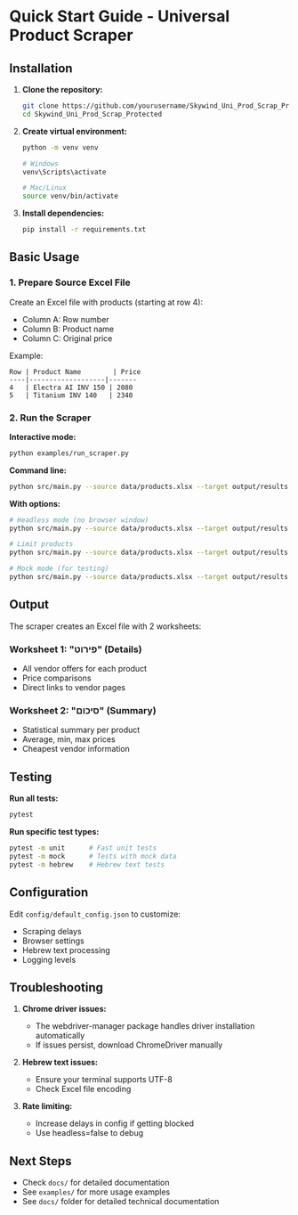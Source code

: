 # Quick Start Guide - Universal Product Scraper

## Installation

1. **Clone the repository:**
   ```bash
   git clone https://github.com/yourusername/Skywind_Uni_Prod_Scrap_Protected.git
   cd Skywind_Uni_Prod_Scrap_Protected
   ```

2. **Create virtual environment:**
   ```bash
   python -m venv venv
   
   # Windows
   venv\Scripts\activate
   
   # Mac/Linux
   source venv/bin/activate
   ```

3. **Install dependencies:**
   ```bash
   pip install -r requirements.txt
   ```

## Basic Usage

### 1. Prepare Source Excel File

Create an Excel file with products (starting at row 4):
- Column A: Row number
- Column B: Product name
- Column C: Original price

Example:
```
Row | Product Name        | Price
----|-------------------|-------
4   | Electra AI INV 150 | 2080
5   | Titanium INV 140   | 2340
```

### 2. Run the Scraper

**Interactive mode:**
```bash
python examples/run_scraper.py
```

**Command line:**
```bash
python src/main.py --source data/products.xlsx --target output/results.xlsx
```

**With options:**
```bash
# Headless mode (no browser window)
python src/main.py --source data/products.xlsx --target output/results.xlsx --headless

# Limit products
python src/main.py --source data/products.xlsx --target output/results.xlsx --limit 5

# Mock mode (for testing)
python src/main.py --source data/products.xlsx --target output/results.xlsx --mock-mode
```

## Output

The scraper creates an Excel file with 2 worksheets:

### Worksheet 1: "פירוט" (Details)
- All vendor offers for each product
- Price comparisons
- Direct links to vendor pages

### Worksheet 2: "סיכום" (Summary)
- Statistical summary per product
- Average, min, max prices
- Cheapest vendor information

## Testing

**Run all tests:**
```bash
pytest
```

**Run specific test types:**
```bash
pytest -m unit      # Fast unit tests
pytest -m mock      # Tests with mock data
pytest -m hebrew    # Hebrew text tests
```

## Configuration

Edit `config/default_config.json` to customize:
- Scraping delays
- Browser settings
- Hebrew text processing
- Logging levels

## Troubleshooting

1. **Chrome driver issues:**
   - The webdriver-manager package handles driver installation automatically
   - If issues persist, download ChromeDriver manually

2. **Hebrew text issues:**
   - Ensure your terminal supports UTF-8
   - Check Excel file encoding

3. **Rate limiting:**
   - Increase delays in config if getting blocked
   - Use headless=false to debug

## Next Steps

- Check `docs/` for detailed documentation
- See `examples/` for more usage examples
- See `docs/` folder for detailed technical documentation